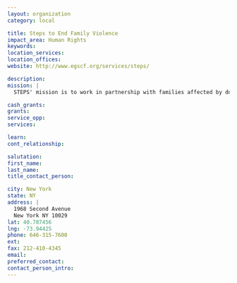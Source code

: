 ```yaml
---
layout: organization
category: local

title: Steps to End Family Violence
impact_area: Human Rights
keywords: 
location_services: 
location_offices: 
website: http://www.egscf.org/services/steps/

description: 
mission: |
  STEPS' mission is to work in partnership with families affected by domestic violence and the criminal justice system. Our work focuses on: 1. Prevention of abuse and incarceration 2. Intervention to help people heal from trauma and develop healthy strategies and 3. Policy change through education and advocacy

cash_grants: 
grants: 
service_opp: 
services: 

learn: 
cont_relationship: 

salutation: 
first_name: 
last_name: 
title_contact_person: 

city: New York
state: NY
address: |
  1968 Second Avenue    
  New York NY 10029
lat: 40.787456
lng: -73.94425
phone: 646-315-7600
ext: 
fax: 212-410-4345
email: 
preferred_contact: 
contact_person_intro: 
---
```

